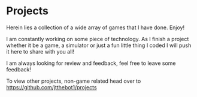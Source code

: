 # Projects
Herein lies a collection of a wide array of games that I have done. Enjoy! 

I am constantly working on some piece of technology. As I finish a project whether it be a game, a simulator or just a fun little thing I coded I will push it here to share with you all!

I am always looking for review and feedback, feel free to leave some feedback!

To view other projects, non-game related head over to https://github.com/jtthebot1/projects
